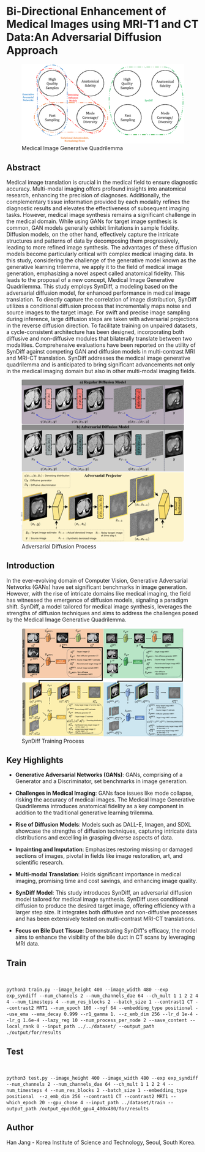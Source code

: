# Bi-Directional Enhancement of Medical Images using MRI-T1 and CT Data:An Adversarial Diffusion Approach

<figure>
    <img src='./figures/figure1.png' />
    <figcaption>Medical Image Generative Quadrilemma</figcaption>
</figure>

## Abstract
Medical image translation is crucial in the medical field to ensure diagnostic accuracy. Multi-modal imaging offers profound insights into anatomical research, enhancing the precision of diagnoses. Additionally, the complementary tissue information provided by each modality refines the diagnostic results and elevates the effectiveness of subsequent imaging tasks. However, medical image synthesis remains a significant challenge in the medical domain. While using GANs for target image synthesis is common, GAN models generally exhibit limitations in sample fidelity. Diffusion models, on the other hand, effectively capture the intricate structures and patterns of data by decomposing them progressively, leading to more refined image synthesis. The advantages of these diffusion models become particularly critical with complex medical imaging data. In this study, considering the challenge of the generative model known as the generative learning trilemma, we apply it to the field of medical image generation, emphasizing a novel aspect called anatomical fidelity. This leads to the proposal of a new concept, Medical Image Generative Quadrilemma. This study employs SynDiff, a modeling based on the adversarial diffusion model, for enhanced performance in medical image translation. To directly capture the correlation of image distribution, SynDiff utilizes a conditional diffusion process that incrementally maps noise and source images to the target image. For swift and precise image sampling during inference, large diffusion steps are taken with adversarial projections in the reverse diffusion direction. To facilitate training on unpaired datasets, a cycle-consistent architecture has been designed, incorporating both diffusive and non-diffusive modules that bilaterally translate between two modalities. Comprehensive evaluations have been reported on the utility of SynDiff against competing GAN and diffusion models in multi-contrast MRI and MRI-CT translation. SynDiff addresses the medical image generative quadrilemma and is anticipated to bring significant advancements not only in the medical imaging domain but also in other multi-modal imaging fields.

<figure>
    <img src='./figures/figure2.png' />
    <figcaption>Adversarial Diffusion Process</figcaption>
</figure>

## Introduction

In the ever-evolving domain of Computer Vision, Generative Adversarial Networks (GANs) have set significant benchmarks in image generation. However, with the rise of intricate domains like medical imaging, the field has witnessed the emergence of diffusion models, signaling a paradigm shift. SynDiff, a model tailored for medical image synthesis, leverages the strengths of diffusion techniques and aims to address the challenges posed by the Medical Image Generative Quadrilemma.

<figure>
    <img src='./figures/figure3.png' />
    <figcaption>SynDiff Training Process</figcaption>
</figure>

## Key Highlights

- **Generative Adversarial Networks (GANs)**: GANs, comprising of a Generator and a Discriminator, set benchmarks in image generation.
  
- **Challenges in Medical Imaging**: GANs face issues like mode collapse, risking the accuracy of medical images. The Medical Image Generative Quadrilemma introduces anatomical fidelity as a key component in addition to the traditional generative learning trilemma.

- **Rise of Diffusion Models**: Models such as DALL-E, Imagen, and SDXL showcase the strengths of diffusion techniques, capturing intricate data distributions and excelling in grasping diverse aspects of data.

- **Inpainting and Imputation**: Emphasizes restoring missing or damaged sections of images, pivotal in fields like image restoration, art, and scientific research.

- **Multi-modal Translation**: Holds significant importance in medical imaging, promising time and cost savings, and enhancing image quality.

- **SynDiff Model**: This study introduces SynDiff, an adversarial diffusion model tailored for medical image synthesis. SynDiff uses conditional diffusion to produce the desired target image, offering efficiency with a larger step size. It integrates both diffusive and non-diffusive processes and has been extensively tested on multi-contrast MRI-CT translations.

- **Focus on Bile Duct Tissue**: Demonstrating SynDiff's efficacy, the model aims to enhance the visibility of the bile duct in CT scans by leveraging MRI data.

<!-- ## Usage

[Placeholder for usage instructions, installation guidelines, and code examples]

## References

1.  -->

## Train

<br />

```
python3 train.py --image_height 400 --image_width 480 --exp exp_syndiff --num_channels 2 --num_channels_dae 64 --ch_mult 1 1 2 2 4 4 --num_timesteps 4 --num_res_blocks 2 --batch_size 1 --contrast1 CT --contrast2 MRT1 --num_epoch 100 --ngf 64 --embedding_type positional --use_ema --ema_decay 0.999 --r1_gamma 1. --z_emb_dim 256 --lr_d 1e-4 --lr_g 1.6e-4 --lazy_reg 10 --num_process_per_node 2 --save_content --local_rank 0 --input_path ../../dataset/ --output_path ./output/for/results
```

## Test

<br />

```
python3 test.py --image_height 400 --image_width 480 --exp exp_syndiff --num_channels 2 --num_channels_dae 64 --ch_mult 1 1 2 2 4 --num_timesteps 4 --num_res_blocks 2 --batch_size 1 --embedding_type positional  --z_emb_dim 256 --contrast1 CT --contrast2 MRT1 --which_epoch 20 --gpu_chose 4 --input_path ../dataset/train --output_path /output_epoch50_gpu4_400x480/for/results
```



## Author

Han Jang - Korea Institute of Science and Technology, Seoul, South Korea.
